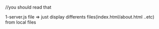 //you should read that

1-server.js file => just display differents files(index.html/about.html ..etc) from local files

